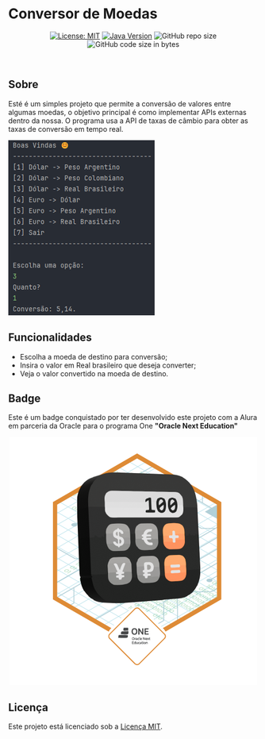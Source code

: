 # Conversor de Moedas

<div align="center">
  
  [![License: MIT](https://img.shields.io/badge/License-MIT-yellow.svg)](https://opensource.org/licenses/MIT)
  [![Java Version](https://img.shields.io/badge/Java-22%2B-blue)](https://www.java.com/)
  ![GitHub repo size](https://img.shields.io/github/repo-size/marllonmendez/currencyConversion)
  ![GitHub code size in bytes](https://img.shields.io/github/languages/code-size/marllonmendez/currencyConversion)

</div><br>

## Sobre
Esté é um simples projeto que permite a conversão de valores entre algumas moedas, o objetivo principal é como implementar APIs externas dentro da nossa. O programa usa a API de taxas de câmbio para obter as taxas de conversão em tempo real.

![Exemplo](Image/example.png)

## Funcionalidades

- Escolha a moeda de destino para conversão;
- Insira o valor em Real brasileiro que deseja converter;
- Veja o valor convertido na moeda de destino.

## Badge
Este é um badge conquistado por ter desenvolvido este projeto com a Alura em parceria da Oracle para o programa One **"Oracle Next Education"**

<div align="center">

![Badge](Image/Badge-Conversor.png)

</div>

## Licença

Este projeto está licenciado sob a [Licença MIT](LICENSE).
